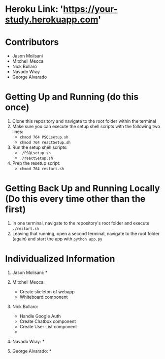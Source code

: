 # Heroku Link: 'https://your-study.herokuapp.com'


# Contributors

- Jason Molisani
- Mitchell Mecca
- Nick Bullaro
- Navado Wray
- George Alvarado


# Getting Up and Running (do this once)
1. Clone this repository and navigate to the root folder within the terminal
2. Make sure you can execute the setup shell scripts with the following two lines:
   - `chmod 764 PSQLsetup.sh`
   - `chmod 764 reactSetup.sh`
3. Run the setup shell scripts:
   - `./PSQLsetup.sh`
   - `./reactSetup.sh`
4. Prep the resetup script:
   - `chmod 764 restart.sh`


# Getting Back Up and Running Locally (Do this every time other than the first)
1. In one terminal, navigate to the repository's root folder and execute `./restart.sh`
2. Leaving that running, open a second terminal, navigate to the root folder (again) and start the app with `python app.py`


# Individualized Information

1. Jason Molisani: 
    * 

2. Mitchell Mecca: 
    * Create skeleton of webapp
    * Whiteboard component

3. Nick Bullaro: 
    * Handle Google Auth
    * Create Chatbox component
    * Create User List component
    * 

4. Navado Wray: 
    * 

5. George Alvarado: 
    * 

